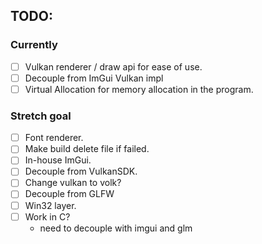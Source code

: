 ## TODO:
### Currently
- [ ] Vulkan renderer / draw api for ease of use.
- [ ] Decouple from ImGui Vulkan impl
- [ ] Virtual Allocation for memory allocation in the program.

### Stretch goal
- [ ] Font renderer.
- [ ] Make build delete file if failed.
- [ ] In-house ImGui.
- [ ] Decouple from VulkanSDK.
- [ ] Change vulkan to volk? 
- [ ] Decouple from GLFW
- [ ] Win32 layer.
- [ ] Work in C? 
  - need to decouple with imgui and glm
